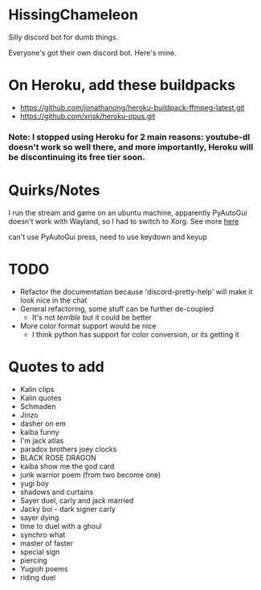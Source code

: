 # HissingChameleon
Silly discord bot for dumb things.

Everyone's got their own discord bot. Here's mine.


# On Heroku, add these buildpacks
- https://github.com/jonathanong/heroku-buildpack-ffmpeg-latest.git
- https://github.com/xrisk/heroku-opus.git

### Note: I stopped using Heroku for 2 main reasons: youtube-dl doesn't work so well there, and more importantly, Heroku will be discontinuing its free tier soon.

# Quirks/Notes

I run the stream and game on an ubuntu machine, apparently PyAutoGui doesn't work with Wayland, so I had to switch to Xorg. See more [here](https://askubuntu.com/questions/1433002/ubuntu-gui-cant-take-virtual-keystrokes)

can't use PyAutoGui press, need to use keydown and keyup


# TODO

* Refactor the documentation because 'discord-pretty-help' will make it look nice in the chat
* General refactoring, some stuff can be further de-coupled
    * It's not *terrible* but it could be better
* More color format support would be nice
    * I think python has support for color conversion, or its getting it

# Quotes to add
- Kalin clips
- Kalin quotes
- Schmaden
- Jinzo
- dasher on em
- kaiba funny
- I'm jack atlas
- paradox brothers joey clocks
- BLACK ROSE DRAGON
- kaiba show me the god card
- junk warrior poem (from two become one)
- yugi boy
- shadows and curtains
- Sayer duel, carly and jack married
- Jacky boi - dark signer carly
- sayer dying
- time to duel with a ghoul
- synchro what
- master of faster
- special sign
- piercing
- Yugioh poems
- riding duel